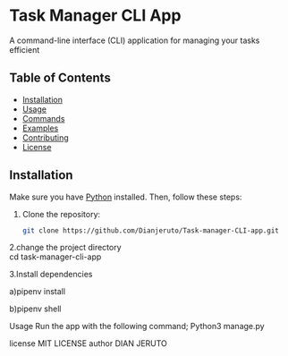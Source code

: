 # Task Manager CLI App

A command-line interface (CLI) application for managing your tasks efficient

## Table of Contents

- [Installation](#installation)
- [Usage](#usage)
- [Commands](#commands)
- [Examples](#examples)
- [Contributing](#contributing)
- [License](#license)

## Installation

Make sure you have [Python](https://www.python.org/) installed. Then, follow these steps:

1. Clone the repository:

   ```bash
   git clone https://github.com/Dianjeruto/Task-manager-CLI-app.git
2.change the project directory   
cd task-manager-cli-app


3.Install dependencies

a)pipenv install

b)pipenv shell

 Usage
 Run the app with the following command;
 Python3 manage.py

license
MIT LICENSE
author
DIAN JERUTO

   

